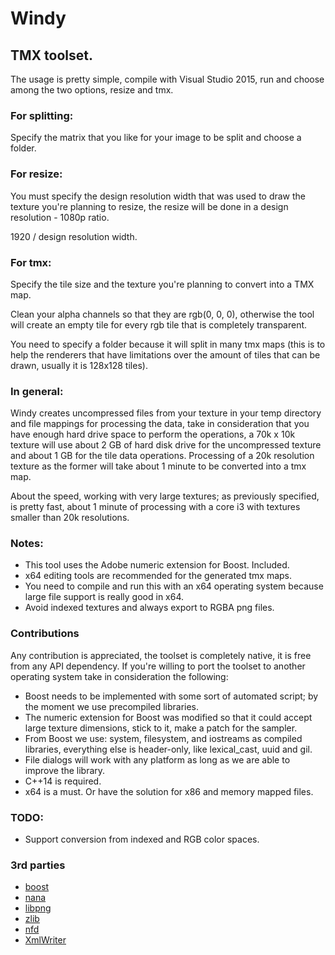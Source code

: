 # Windy
## TMX toolset.

The usage is pretty simple, compile with Visual Studio 2015, run and choose among the two options, resize and tmx.

### For splitting:
Specify the matrix that you like for your image to be split and choose a folder.

### For resize:
You must specify the design resolution width that was used to draw the texture you're planning to resize, the resize will be done in a design resolution - 1080p ratio.

1920 / design resolution width.

### For tmx:
Specify the tile size and the texture you're planning to convert into a TMX map.

Clean your alpha channels so that they are rgb(0, 0, 0), otherwise the tool will create
an empty tile for every rgb tile that is completely transparent.

You need to specify a folder because it will split in many tmx maps (this is to help the renderers that have limitations over the amount of tiles that can be drawn, usually it is 128x128 tiles).

### In general:
Windy creates uncompressed files from your texture in your temp directory and file mappings for processing the data, take in consideration that you have enough hard drive space to perform the operations, a 70k x 10k texture will use about 2 GB of hard disk drive for the uncompressed texture and about 1 GB for the tile data operations. Processing of a 20k resolution texture as the former will take about 1 minute to be converted into a tmx map.

About the speed, working with very large textures; as previously specified, is pretty fast, about 1 minute of processing with a core i3 with textures smaller than 20k resolutions.

### Notes:
* This tool uses the Adobe numeric extension for Boost. Included.
* x64 editing tools are recommended for the generated tmx maps.
* You need to compile and run this with an x64 operating system because large file support is really good in x64.
* Avoid indexed textures and always export to RGBA png files.

### Contributions
Any contribution is appreciated, the toolset is completely native, it is free from any API dependency.
If you're willing to port the toolset to another operating system take in consideration the following:

* Boost needs to be implemented with some sort of automated script; by the moment we use precompiled libraries.  
* The numeric extension for Boost was modified so that it could accept large texture dimensions, stick to it, make a patch for the sampler.
* From Boost we use: system, filesystem, and iostreams as compiled libraries, everything else is header-only, like lexical_cast, uuid and gil.
* File dialogs will work with any platform as long as we are able to improve the library.
* C++14 is required.
* x64 is a must. Or have the solution for x86 and memory mapped files.

### TODO:
* Support conversion from indexed and RGB color spaces.

### 3rd parties
* [boost](http://www.boost.org/)
* [nana](http://www.nanapro.org)
* [libpng](http://libpng.org/pub/png/libpng.html)
* [zlib](http://zlib.net/)
* [nfd](https://github.com/mlabbe/nativefiledialog)
* [XmlWriter](http://www.codeproject.com/Articles/5588/Simple-C-class-for-XML-writing)
